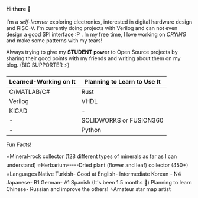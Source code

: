 #### Hi there 👋
I'm a _self-learner_ exploring electronics, interested in digital hardware design and RISC-V. I’m currently doing projects with Verilog and can not even design a good SPI interface :P . In my free time, I love working on _CRYING_ and make some patterns with my tears!

Always trying to give my **STUDENT power** to Open Source projects by sharing their good points with my friends and writing about them on my blog. (BIG SUPPORTER ⚡)

Learned-Working on It | Planning to Learn to Use It
------------ | -------------
C/MATLAB/C# | Rust
Verilog | VHDL
KICAD | -
-|SOLIDWORKS or FUSION360 
-|Python


Fun Facts!

⭐Mineral-rock collector (128 different types of minerals as far as I can understand)
⭐Herbarium-----Dried plant (flower and leaf) collector (450+) 
⭐Languages
Native Turkish- Good at English- Intermediate Korean - N4 Japanese- B1 German- A1 Spanish (It's been 1.5 months 🚀) Planning to learn Chinese- Russian and improve the others! 
⭐Amateur star map artist

<!--
**siriusm46/siriusm46** is a ✨ _special_ ✨ repository because its `README.md` (this file) appears on your GitHub profile.

İmportant links! 
https://shields.io/


Here are some ideas to get you started:

- 🔭 I’m currently working on ...
- 🌱 I’m currently learning ...
- 👯 I’m looking to collaborate on ...
- 🤔 I’m looking for help with ...
- 💬 Ask me about ...
- 📫 How to reach me: ...
- 😄 Pronouns: ...
- ⚡ Fun fact: ...
-->

